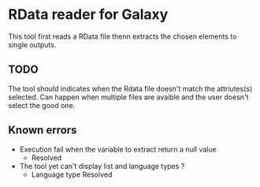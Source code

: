 # RData reader for Galaxy
This tool first reads a RData file thenn extracts the chosen elements to single outputs.

## TODO
The tool should indicates when the Rdata file doesn't match the attriutes(s) selected.
Can happen when multiple files are avaible and the user doesn't select the good one.

## Known errors
* Execution fail when the variable to extract return a null value
	* Resolved
* The tool yet can't display list and language types ?
	* Language type Resolved
